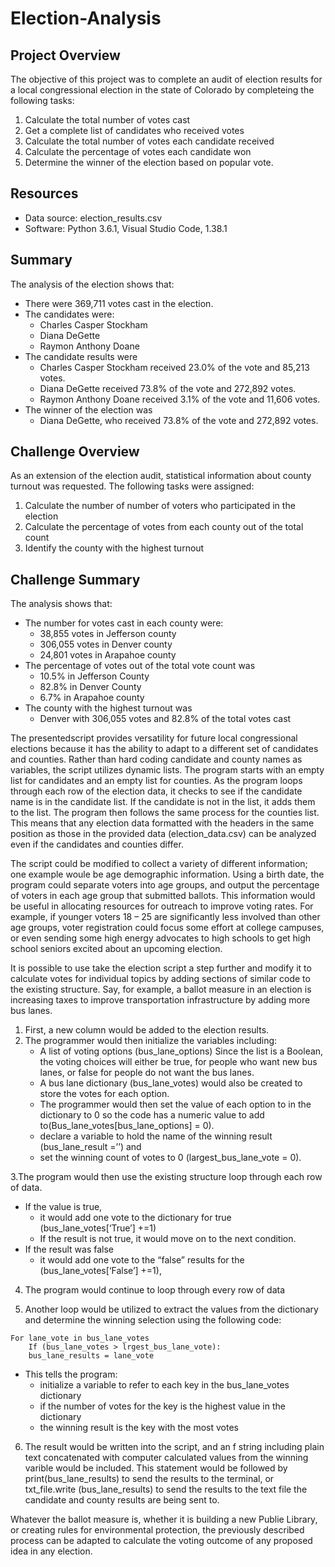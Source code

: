 # Election-Analysis
## Project Overview
The objective of this project was to complete an audit of election results for a local congressional election in the state of Colorado by completeing the following tasks:
1.	Calculate the total number of votes cast
2.	Get a complete list of candidates who received votes
3.	Calculate the total number of votes each candidate received
4.	Calculate the percentage of votes each candidate won
5.	Determine the winner of the election based on popular vote.
## Resources
-	Data source: election_results.csv
-	Software: Python 3.6.1, Visual Studio Code, 1.38.1

## Summary
The analysis of the election shows that:
- There were 369,711 votes cast in the election.
- The candidates were:
  * Charles Casper Stockham
  * Diana DeGette
  *	Raymon Anthony Doane
-	The candidate results were 
    - Charles Casper Stockham received 23.0% of the vote and 85,213 votes.
    -	Diana DeGette received 73.8% of the vote and 272,892 votes.
    - Raymon Anthony Doane received 3.1% of the vote and 11,606 votes.
-	The winner of the election was
    * Diana DeGette, who received 73.8% of the vote and 272,892 votes.
## Challenge Overview
As an extension of the election audit, statistical information about county turnout was requested. The following tasks were assigned: 
1.	Calculate the number of number of voters who participated in the election
2.	Calculate the percentage of votes from each county out of the total count
3.	Identify the county with the highest turnout

## Challenge Summary
The analysis shows that: 
-	The number for votes cast in each county were:
    *	38,855 votes in Jefferson county
    *	306,055 votes in Denver county
    *	24,801 votes in Arapahoe county
-	The percentage of votes out of the total vote count was
    *	10.5% in Jefferson County
    *	82.8% in Denver County
    *	6.7% in Arapahoe county
-	The county with the highest turnout was
    *	Denver with 306,055 votes and 82.8% of the total votes cast
    
The presentedscript provides versatility for future local congressional elections because it has the ability to adapt to a different set of candidates and counties. Rather than hard coding candidate and county names as variables, the script utilizes dynamic lists. The program starts with an empty list for candidates and an empty list for counties. As the program loops through each row of the election data, it checks to see if the candidate name is in the candidate list. If the candidate is not in the list, it adds them to the list. The program then follows the same process for the counties list. This means that any election data formatted with the headers in the same position as those in the provided data (election_data.csv) can be analyzed even if the candidates and counties differ. 

The script could be modified to collect a variety of different information; one example woule be age demographic information. Using a birth date, the program could separate voters into age groups, and output the percentage of voters in each age group that submitted ballots. This information would be useful in allocating resources for outreach to improve voting rates. For example, if younger voters 18 – 25 are significantly less involved than other age groups, voter registration could focus some effort at college campuses, or even sending some high energy advocates to high schools to get high school seniors excited about an upcoming election.  
	
It is possible to use take the election script a step further and modify it to calculate votes for individual topics by adding sections of similar code to the existing structure. Say, for example, a ballot measure in an election is increasing taxes to improve transportation infrastructure by adding more bus lanes. 
 
1. First, a new column would be added to the election results. 
2. The programmer would then initialize the variables including:
   * A list of voting options (bus_lane_options) Since the list is a Boolean, the voting choices will either be true, for people who want new bus lanes, or false for people do not want the bus lanes. 
   * A bus lane dictionary (bus_lane_votes) would also be created to store the votes for each option. 
   * The programmer would then set the value of each option to  in the dictionary to 0 so the code has a numeric value to add to(Bus_lane_votes[bus_lane_options] = 0). 
   * declare a variable to hold the name of the winning result (bus_lane_result =’’) and 
   * set the winning count of votes to 0 (largest_bus_lane_vote  = 0). 

3.The program would then use the existing structure loop through each row of data. 
- If the value is true, 
  * it would add one vote to the dictionary for true (bus_lane_votes[‘True’] +=1) 
  * If the result is not true, it would move on to the next condition. 
- If the result was false
  * it would  add one vote to the “false” results for the (bus_lane_votes[‘False’] +=1), 
4. The program would continue to loop through every row of data

5. Another loop would be utilized to extract the values from the dictionary and determine the winning selection using the following code:
```
For lane_vote in bus_lane_votes 
    If (bus_lane_votes > lrgest_bus_lane_vote): 
    bus_lane_results = lane_vote
```
- This tells the program:
  * initialize a variable to refer to each key in the bus_lane_votes dictionary
  * if the number of votes for the key is the highest value in the dictionary
  * the winning result is the key with the most votes

6. The result would be written into the script, and an f string including plain text concatenated with computer calculated values from the winning varible would be included. This statement would be followed by print(bus_lane_results) to send the results to the terminal, or txt_file.write (bus_lane_results) to send the results to the text file the candidate and county results are being sent to. 

Whatever the ballot measure is, whether it is building a new Publie Library, or creating rules for environmental protection, the previously described process can be adapted to calculate the voting outcome of any proposed idea in any election. 


